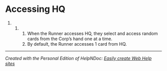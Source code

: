 # Accessing HQ

1. &nbsp;
   1. &nbsp;
      1. When the Runner accesses HQ, they select and access random cards from the Corp’s hand one at a time.
      1. By default, the Runner accesses 1 card from HQ.


***
_Created with the Personal Edition of HelpNDoc: [Easily create Web Help sites](<https://www.helpndoc.com/feature-tour>)_

